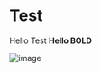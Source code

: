 # Test

Hello Test
**Hello BOLD**

![image](https://user-images.githubusercontent.com/2693534/109568458-dd5b2b00-7ade-11eb-9493-ee4502f85c32.png)
